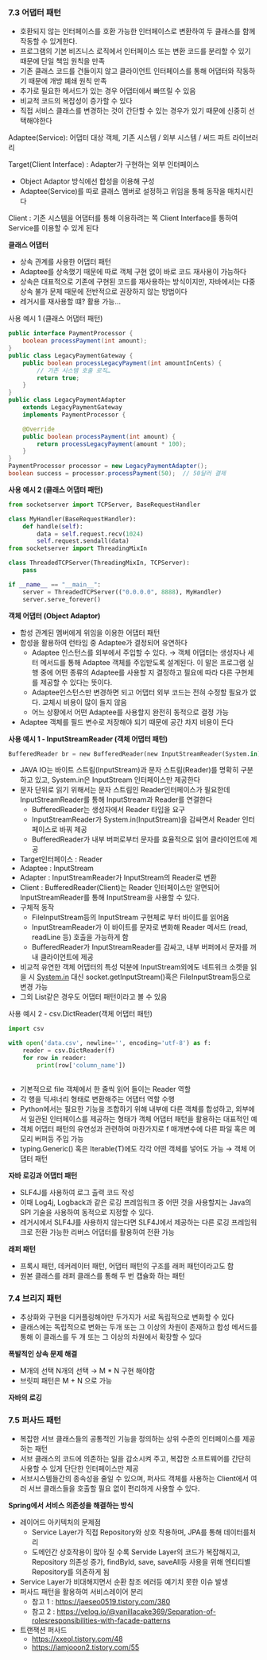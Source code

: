 ### 7.3 어댑터 패턴

- 호환되지 않는 인터페이스를 호환 가능한 인터페이스로 변환하여 두 클래스를 함께 작동할 수 있게한다.
- 프로그램의 기본 비즈니스 로직에서 인터페이스 또는 변환 코드를 분리할 수 있기 때문에 단일 책임 원칙을 만족
- 기존 클래스 코드를 건들이지 않고 클라이언트 인터페이스를 통해 어댑터와 작동하기 때문에 개방 폐쇄 원칙 만족
- 추가로 필요한 메서드가 있는 경우 어댑터에서 빠뜨릴 수 있음
- 비교적 코드의 복잡성이 증가할 수 있다
- 직접 서비스 클래스를 변경하는 것이 간단할 수 있는 경우가 있기 때문에 신중히 선택해야한다

Adaptee(Service): 어댑터 대상 객체, 기존 시스템 / 외부 시스템 / 써드 파트 라이브러리

Target(Client Interface) : Adapter가 구현하는 외부 인터페이스

- Object Adaptor 방식에선 합성을 이용해 구성
- Adaptee(Service)를 따로 클래스 멤버로 설정하고 위임을 통해 동작을 매치시킨다

Client : 기존 시스템을 어댑터를 통해 이용하려는 쪽 Client Interface를 통하여 Service를 이용할 수 있게 된다

**클래스 어댑터**

- 상속 관계를 사용한 어댑터 패턴
- Adaptee를 상속했기 때문에 따로 객체 구현 없이 바로 코드 재사용이 가능하다
- 상속은 대표적으로 기존에 구현된 코드를 재사용하는 방식이지만, 자바에서는 다중 상속 불가 문제 때문에 전반적으로 권장하지 않는 방법이다
- 레거시를 재사용할 떄? 활용 가능…

사용 예시 1 (클래스 어댑터 패턴)

```java
public interface PaymentProcessor {
    boolean processPayment(int amount);
}
public class LegacyPaymentGateway {
    public boolean processLegacyPayment(int amountInCents) {
        // 기존 시스템 호출 로직…
        return true;
    }
}
public class LegacyPaymentAdapter
    extends LegacyPaymentGateway
    implements PaymentProcessor {

    @Override
    public boolean processPayment(int amount) {
        return processLegacyPayment(amount * 100);
    }
}
PaymentProcessor processor = new LegacyPaymentAdapter();
boolean success = processor.processPayment(50);  // 50달러 결제

```

**사용 예시 2 (클래스 어댑터 패턴)**

```python
from socketserver import TCPServer, BaseRequestHandler

class MyHandler(BaseRequestHandler):
    def handle(self):
        data = self.request.recv(1024)
        self.request.sendall(data)
from socketserver import ThreadingMixIn

class ThreadedTCPServer(ThreadingMixIn, TCPServer):
    pass

if __name__ == "__main__":
    server = ThreadedTCPServer(("0.0.0.0", 8888), MyHandler)
    server.serve_forever()

```

**객체 어댑터 (Object Adaptor)**

- 합성 관계된 멤버에게 위임을 이용한 어댑터 패턴
- 합성을 활용하여 런타임 중 Adaptee가 결정되어 유연하다
    - Adaptee 인스턴스를 외부에서 주입할 수 있다. → 객체 어댑터는 생성자나 세터 메서드를 통해 Adaptee 객체를 주입받도록 설계된다. 이 말은 프로그램 실행 중에 어떤 종류의 Adaptee를 사용할 지 결정하고 필요에 따라 다른 구현체를 제공할 수 있다는 뜻이다.
    - Adaptee인스턴스만 변경하면 되고 어댑터 외부 코드는 전혀 수정할 필요가 없다. 교체시 비용이 많이 들지 않음
    - 어느 상황에서 어떤 Adaptee를 사용할지 완전히 동적으로 결정 가능
- Adaptee 객체를 필드 변수로 저장해야 되기 때문에 공간 차지 비용이 든다

**사용 예시 1 - InputStreamReader (객체 어댑터 패턴)**

```python
BufferedReader br = new BufferedReader(new InputStreamReader(System.in));
```

- JAVA IO는 바이트 스트림(InputStream)과 문자 스트림(Reader)를 명확히 구분하고 있고, System.in은 InputStream 인터페이스만 제공한다
- 문자 단위로 읽기 위해서는 문자 스트림인 Reader인터페이스가 필요한데 InputStreamReader를 통해 InputStream과 Reader를 연결한다
    - BufferedReader는 생성자에서 Reader 타입을 요구
    - InputStreamReader가 System.in(InputStream)을 감싸면서 Reader 인터페이스로 바꿔 제공
    - BufferedReader가 내부 버퍼로부터 문자를 효율적으로 읽어 클라이언트에 제공
- Target인터페이스 : Reader
- Adaptee : InputStream
- Adapter : InputStreamReader가 InputStream의 Reader로 변환
- Client : BufferedReader(Client)는 Reader 인터페이스만 알면되어 InputStreamReader를 통해 InputStream을 사용할 수 있다.
- 구체적 동작
    - FileInputStream등의 InputStream 구현체로 부터 바이트를 읽어옴
    - InputStreamReader가 이 바이트를 문자로 변화해 Reader 메서드 (read, readLine 등) 호출을 가능하게 함
    - BufferedReader가 InputStreamReader를 감싸고, 내부 버퍼에서 문자를 꺼내 클라이언트에 제공
- 비교적 유연한 객체 어댑터의 특성 덕분에 InputStream외에도 네트워크 소켓을 읽을 시 [System.in](http://System.in) 대신 socket.getInputStream()혹은 FileInputStream등으로 변경 가능
- 그외 List<String>같은 경우도 어댑터 패턴이라고 볼 수 있음

사용 예시 2 - csv.DictReader(객체 어댑터 패턴)

```python
import csv

with open('data.csv', newline='', encoding='utf-8') as f:
    reader = csv.DictReader(f)
    for row in reader:
        print(row['column_name'])
 
```

- 기본적으로 file 객체에서 한 줄씩 읽어 들이는 Reader 역할
- 각 행을 딕셔너리 형태로 변환해주는 어댑터 역할 수행
- Python에서는 필요한 기능을 조합하기 위해 내부에 다른 객체를 합성하고, 외부에서 일관된 인터페이스를 제공하는 형태가 객체 어댑터 패턴을 활용하는 대표적인 예
- 객체 어댑터 패턴의 유연성과 관련하여 마찬가지로 f 매개변수에 다른 파일 혹은 메모리 버퍼등 주입 가능
- typing.Generic() 혹은 Iterable(T)에도 각각 어떤 객체를 넣어도 가능 → 객체 어댑터 패턴

**자바 로깅과 어댑터 패턴**

- SLF4J를 사용하여 로그 출력 코드 작성
- 이때 Log4j, Logback과 같은 로깅 프레임워크 중 어떤 것을 사용할지는 Java의 SPI 기술을 사용하여 동적으로 지정할 수 있다.
- 레거시에서 SLF4J를 사용하지 않는다면 SLF4J에서 제공하는 다른 로깅 프레임워크로 전환 가능한 리버스 어댑터를 활용하여 전환 가능

**래퍼 패턴**

- 프록시 패턴, 데커레이터 패턴, 어댑터 패턴의 구조를 래퍼 패턴이라고도 함
- 원본 클래스를 래퍼 클래스를 통해 두 번 캡슐화 하는 패턴

### 7.4 브리지 패턴

- 추상화와 구현을 디커플링해야만 두가지가 서로 독립적으로 변화할 수 있다
- 클래스에는 독립적으로 변화는 두개 또는 그 이상의 차원이 존재하고 합성 메서드를 통해 이 클래스를 두 개 또는 그 이상의 차원에서 확장할 수 있다

**폭발적인 상속 문제 해결**

- M개의 선택 N개의 선택 → M * N 구현 해야함
- 브릿피 패턴은 M + N 으로 가능

**자바의 로깅** 

### 7.5 퍼사드 패턴

- 복잡한 서브 클래스들의 공통적인 기능을 정의하는 상위 수준의 인터페이스를 제공하는 패턴
- 서브 클래스의 코드에 의존하는 일을 감소시켜 주고, 복잡한 소프트웨어를 간단히 사용할 수 있게 단단한 인터페이스만 제공
- 서브시스템들간의 종속성을 줄일 수 있으며, 퍼사드 객체를 사용하는 Client에서 여러 서브 클래스들을 호출할 필요 없이 편리하게 사용할 수 있다.

**Spring에서 서비스 의존성을 해결하는 방식**

- 레이어드 아키텍처의 문제점
    - Service Layer가 직접 Repository와 상호 작용하며, JPA를 통해 데이터를처리
    - 도메인간 상호작용이 많아 질 수록 Servide Layer의 코드가 복잡해지고, Repository 의존성 증가, findById, save, saveAll등 사용을 위해 엔티티별 Repository를 의존하게 됨
- Service Layer가 비대해지면서 순환 참조 에러등 예기치 못한 이슈 발생
- 퍼사드 패턴을 활용하여 서비스레이어 분리
    - 참고 1 : https://jaeseo0519.tistory.com/380
    - 참고 2 : https://velog.io/@vanillacake369/Separation-of-rolesresponsibilities-with-facade-patterns
- 트랜잭션 퍼사드
    - https://xxeol.tistory.com/48
    - https://iamjooon2.tistory.com/55
